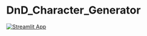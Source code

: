 # DnD_Character_Generator

[![Streamlit App](https://static.streamlit.io/badges/streamlit_badge_black_white.svg)](https://dndcharacter-oqm76qfkjh.streamlit.app/)
